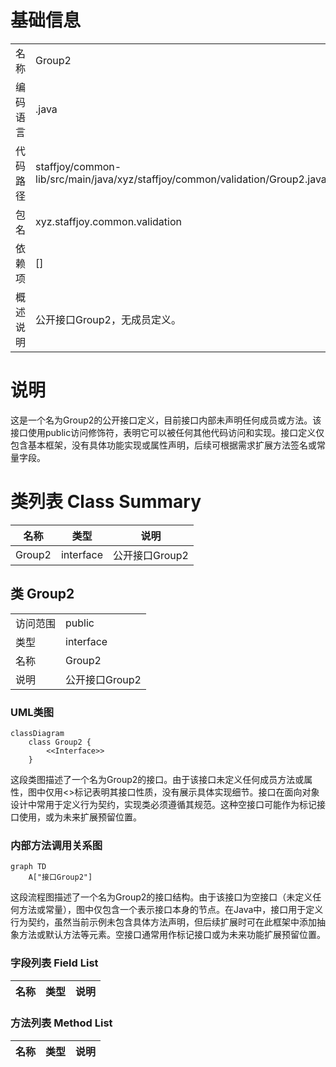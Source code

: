 # 基础信息

|      |      |
|------|------|
| 名称 | Group2 |
| 编码语言 | .java |
| 代码路径 | staffjoy/common-lib/src/main/java/xyz/staffjoy/common/validation/Group2.java |
| 包名 | xyz.staffjoy.common.validation |
| 依赖项 | [] |
| 概述说明 | 公开接口Group2，无成员定义。 |

# 说明

这是一个名为Group2的公开接口定义，目前接口内部未声明任何成员或方法。该接口使用public访问修饰符，表明它可以被任何其他代码访问和实现。接口定义仅包含基本框架，没有具体功能实现或属性声明，后续可根据需求扩展方法签名或常量字段。

# 类列表 Class Summary

| 名称   | 类型  | 说明 |
|-------|------|-------------|
| Group2 | interface | 公开接口Group2 |



## 类 Group2

|      |      |
|------|------|
| 访问范围 | public |
| 类型 | interface |
| 名称 | Group2 |
| 说明 | 公开接口Group2 |


### UML类图

```mermaid
classDiagram
    class Group2 {
        <<Interface>>
    }
```

这段类图描述了一个名为Group2的接口。由于该接口未定义任何成员方法或属性，图中仅用<<Interface>>标记表明其接口性质，没有展示具体实现细节。接口在面向对象设计中常用于定义行为契约，实现类必须遵循其规范。这种空接口可能作为标记接口使用，或为未来扩展预留位置。


### 内部方法调用关系图

```mermaid
graph TD
    A["接口Group2"]
```

这段流程图描述了一个名为Group2的接口结构。由于该接口为空接口（未定义任何方法或常量），图中仅包含一个表示接口本身的节点。在Java中，接口用于定义行为契约，虽然当前示例未包含具体方法声明，但后续扩展时可在此框架中添加抽象方法或默认方法等元素。空接口通常用作标记接口或为未来功能扩展预留位置。

### 字段列表 Field List

| 名称  | 类型  | 说明 |
|-------|-------|------|

### 方法列表 Method List

| 名称  | 类型  | 说明 |
|-------|-------|------|




